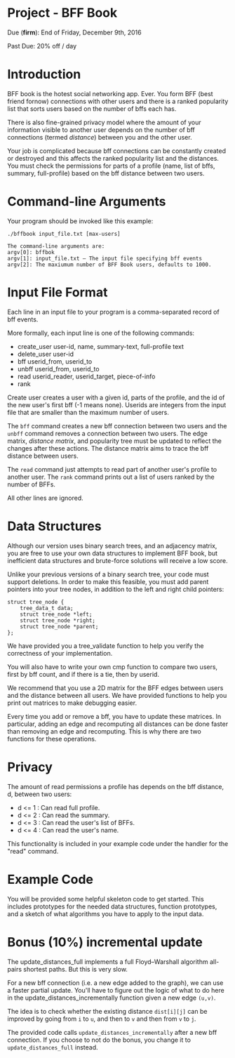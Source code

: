 # Project - BFF Book
Due (**firm**): End of Friday, December 9th, 2016 

Past Due: 20% off / day

# Introduction
BFF book is the hotest social networking app. Ever. You form BFF (best friend fornow) connections with other users and there is a ranked popularity list that sorts users based on the number of bffs each has. 

There is also fine-grained privacy model where the amount of your information visible to another user depends on the number of bff connections (termed *distance*) between you and the other user. 

Your job is complicated because bff connections can be constantly created or destroyed and this affects the ranked popularity list and the distances. You must check the permissions for parts of a profile (name, list of bffs, summary, full-profile) based on the bff distance between two users.

# Command-line Arguments
Your program should be invoked like this example:
```
./bffbook input_file.txt [max-users]

The command-line arguments are:
argv[0]: bffbok
argv[1]: input_file.txt – The input file specifying bff events
argv[2]: The maxiumum number of BFF Book users, defaults to 1000.
```

# Input File Format
Each line in an input file to your program is a comma-separated record of bff events.

More formally, each input line is one of the following commands:

* create_user user-id, name, summary-text, full-profile text
* delete_user user-id
* bff userid_from, userid_to
* unbff userid_from, userid_to
* read userid_reader, userid_target, piece-of-info
* rank

Create user creates a user with a given id, parts of the profile, and the id of the new user's first bff (-1 means none). Userids are integers from the input file that are smaller than the maximum number of users.

The ``bff`` command creates a new bff connection between two users and
the ``unbff`` command removes a connection between two users. The edge
matrix, *distance matrix*, and popularity tree must be updated to reflect the changes
after these actions. The distance matrix aims to trace the bff distance between users.

The ``read`` command just attempts to read part of another user's profile
to another user. 
The ``rank`` command prints out a list of users ranked by
the number of BFFs.

All other lines are ignored.

# Data Structures
Although our version uses binary search trees, and an adjacency
matrix, you are free to use your own data structures to implement BFF
book, but inefficient data structures and brute-force solutions will
receive a low score.

Unlike your previous versions of a binary search tree, your code must
support deletions. In order to make this feasible, you must add parent
pointers into your tree nodes, in addition to the left and right child
pointers:

```
struct tree_node {
	tree_data_t data;
	struct tree_node *left;
	struct tree_node *right;
	struct tree_node *parent;
};
```

We have provided you a tree_validate function to help you verify the
correctness of your implementation.

You will also have to write your own cmp function to compare two
users, first by bff count, and if there is a tie, then by userid.

We recommend that you use a 2D matrix for the BFF edges between users
and the distance between all users. We have provided functions to help
you print out matrices to make debugging easier. 

Every time you add or remove a bff, you have to update these
matrices. In particular, adding an edge and recomputing all distances
can be done faster than removing an edge and recomputing. This is why
there are two functions for these operations.

# Privacy
The amount of read permissions a profile has depends on the bff distance, d, between two users:
* d <= 1 : Can read full profile.
* d <= 2 : Can read the summary.
* d <= 3 : Can read the user's list of BFFs.
* d <= 4 : Can read the user's name.

This functionality is included in your example code under the handler
for the "read" command.

# Example Code
You will be provided some helpful skeleton code to get started. This
includes prototypes for the needed data structures, function
prototypes, and a sketch of what algorithms you have to apply to the
input data.

# Bonus (10%) incremental update

The update_distances_full implements a full Floyd–Warshall algorithm
all-pairs shortest paths. But this is very slow.

For a new bff connection (i.e. a new edge added to the graph), we can
use a faster partial update. You'll have to figure out the logic of
what to do here in the update_distances_incrementally function given a
new edge ``(u,v)``.

The idea is to check whether the existing distance ``dist[i][j]`` can be
improved by going from ``i`` to ``u``, and then to ``v`` and then from
``v`` to ``j``.

The provided code calls ``update_distances_incrementally`` after a new
bff connection. If you choose to not do the bonus, you change it to 
``update_distances_full`` instead.

